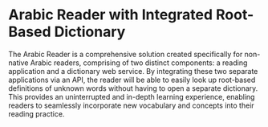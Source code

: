 # Arabic Reader with Integrated Root-Based Dictionary
The Arabic Reader is a comprehensive solution created specifically for non-native Arabic readers, comprising of two distinct components: a reading application and a dictionary web service. By integrating these two separate applications via an API, the reader will be able to easily look up root-based definitions of unknown words without having to open a separate dictionary. This provides an uninterrupted and in-depth learning experience, enabling readers to seamlessly incorporate new vocabulary and concepts into their reading practice.
